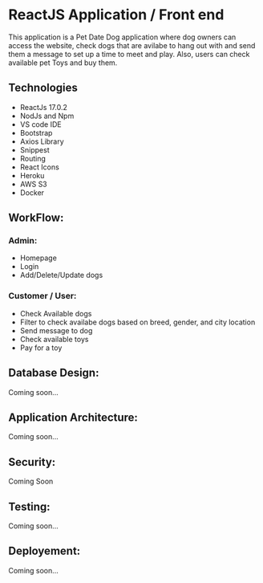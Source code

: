 # ReactJS Application / Front end
This application is a Pet Date Dog application where dog owners can access the website, check dogs that are avilabe to hang out with and send them a message to set up a time to meet and play. Also, users can check available pet Toys and buy them. 

## Technologies
* ReactJs 17.0.2
* NodJs and Npm
* VS code IDE
* Bootstrap
* Axios Library
* Snippest
* Routing
* React Icons
* Heroku
* AWS S3
* Docker

## WorkFlow:

### Admin:
* Homepage
* Login 
* Add/Delete/Update dogs

### Customer / User:
* Check Available dogs
* Filter to check availabe dogs based on breed, gender, and city location
* Send message to dog
* Check available toys
* Pay for a toy

## Database Design: 
Coming soon...

## Application Architecture:
Coming soon...

## Security:
Coming Soon

## Testing:
Coming soon...

## Deployement:
Coming soon...


